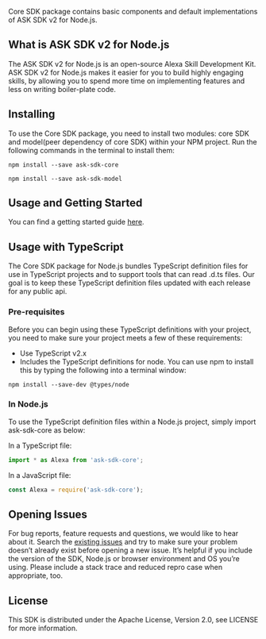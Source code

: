 Core SDK package contains basic components and default implementations of ASK SDK v2 for Node.js.

## What is ASK SDK v2 for Node.js

The ASK SDK v2 for Node.js is an open-source Alexa Skill Development Kit. ASK SDK v2 for Node.js makes it easier for you to build highly engaging skills, by allowing you to spend more time on implementing features and less on writing boiler-plate code.

## Installing
To use the Core SDK package, you need to install two modules: core SDK and model(peer dependency of core SDK) within your NPM project. Run the following commands in the terminal to install them:

```
npm install --save ask-sdk-core
```

```
npm install --save ask-sdk-model
```

## Usage and Getting Started

You can find a getting started guide [here](https://developer.amazon.com/docs/alexa-skills-kit-sdk-for-nodejs/overview.html).

## Usage with TypeScript
The Core SDK package for Node.js bundles TypeScript definition files for use in TypeScript projects and to support tools that can read .d.ts files. Our goal is to keep these TypeScript definition files updated with each release for any public api.

### Pre-requisites
Before you can begin using these TypeScript definitions with your project, you need to make sure your project meets a few of these requirements:
- Use TypeScript v2.x
- Includes the TypeScript definitions for node. You can use npm to install this by typing the following into a terminal window:

```
npm install --save-dev @types/node
```

### In Node.js
To use the TypeScript definition files within a Node.js project, simply import ask-sdk-core as below:

In a TypeScript file:

```typescript
import * as Alexa from 'ask-sdk-core';
```

In a JavaScript file:

```javascript
const Alexa = require('ask-sdk-core');
```

## Opening Issues
For bug reports, feature requests and questions, we would like to hear about it. Search the [existing issues](https://github.com/alexa/alexa-skills-kit-sdk-for-nodejs/issues) and try to make sure your problem doesn’t already exist before opening a new issue. It’s helpful if you include the version of the SDK, Node.js or browser environment and OS you’re using. Please include a stack trace and reduced repro case when appropriate, too. 

## License
This SDK is distributed under the Apache License, Version 2.0, see LICENSE for more information.
